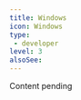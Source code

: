 ```yaml
---
title: Windows
icon: Windows
type:
 - developer
level: 3
alsoSee:
---
```


Content pending
